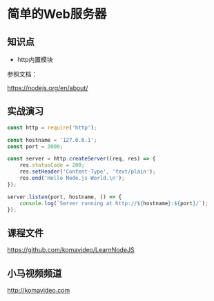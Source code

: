 简单的Web服务器
==============

## 知识点

* http内置模块

参照文档：

https://nodejs.org/en/about/

## 实战演习

~~~javascript
const http = require('http');

const hostname = '127.0.0.1';
const port = 3000;

const server = http.createServer((req, res) => {
    res.statusCode = 200;
    res.setHeader('Content-Type', 'text/plain');
    res.end('Hello Node.js World.\n');
});

server.listen(port, hostname, () => {
    console.log(`Server running at http://${hostname}:${port}/`);
});
~~~

## 课程文件

https://github.com/komavideo/LearnNodeJS

## 小马视频频道

http://komavideo.com
